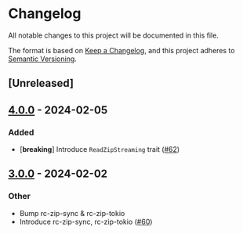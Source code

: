 # Changelog
All notable changes to this project will be documented in this file.

The format is based on [Keep a Changelog](https://keepachangelog.com/en/1.0.0/),
and this project adheres to [Semantic Versioning](https://semver.org/spec/v2.0.0.html).

## [Unreleased]

## [4.0.0](https://github.com/fasterthanlime/rc-zip/compare/rc-zip-tokio-v3.0.0...rc-zip-tokio-v4.0.0) - 2024-02-05

### Added
- [**breaking**] Introduce `ReadZipStreaming` trait ([#62](https://github.com/fasterthanlime/rc-zip/pull/62))

## [3.0.0](https://github.com/fasterthanlime/rc-zip/releases/tag/rc-zip-tokio-v3.0.0) - 2024-02-02

### Other
- Bump rc-zip-sync & rc-zip-tokio
- Introduce rc-zip-sync, rc-zip-tokio ([#60](https://github.com/fasterthanlime/rc-zip/pull/60))
